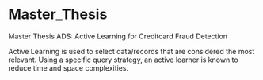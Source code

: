 # Master_Thesis
Master Thesis ADS: Active Learning for Creditcard Fraud Detection

Active Learning is used to select data/records that are considered the most relevant. Using a specific query strategy, an active learner is known to reduce time and space complexities.
